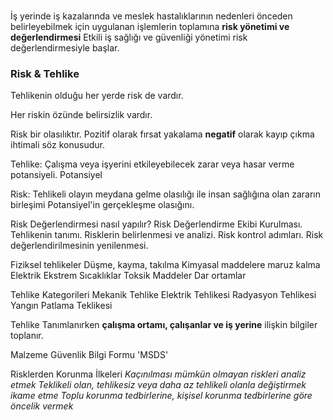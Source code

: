###
İş yerinde iş kazalarında ve meslek hastalıklarının nedenleri önceden belirleyebilmek için uygulanan işlemlerin toplamına **risk yönetimi ve değerlendirmesi**
Etkili iş sağlığı ve güvenliği yönetimi risk değerlendirmesiyle başlar.

### Risk & Tehlike
Tehlikenin olduğu her yerde risk de vardır.

Her riskin özünde belirsizlik vardır.

Risk bir olasılıktır.
    Pozitif olarak fırsat yakalama
    **negatif** olarak kayıp çıkma ihtimali söz konusudur.

Tehlike:
    Çalışma veya işyerini etkileyebilecek zarar veya hasar verme potansiyeli.
    Potansiyel

Risk:
    Tehlikeli olayın meydana gelme olasılığı ile insan sağlığına olan zararın birleşimi
    Potansiyel'in gerçekleşme olasığını.

Risk Değerlendirmesi nasıl yapılır?
    Risk Değerlendirme Ekibi Kurulması.
    Tehlikenin tanımı.
    Risklerin belirlenmesi ve analizi.
    Risk kontrol adımları.
    Risk değerlendirilmesinin yenilenmesi.

Fiziksel tehlikeler
    Düşme, kayma, takılma
    Kimyasal maddelere maruz kalma
    Elektrik
    Ekstrem Sıcaklıklar
    Toksik Maddeler
    Dar ortamlar

Tehlike Kategorileri
    Mekanik Tehlike
    Elektrik Tehlikesi
    Radyasyon Tehlikesi
    Yangın Patlama Teklikesi

Tehlike Tanımlanırken **çalışma ortamı, çalışanlar ve iş yerine** ilişkin bilgiler toplanır.

Malzeme Güvenlik Bilgi Formu 'MSDS' 

Risklerden Korunma İlkeleri 
    *Kaçınılması mümkün olmayan riskleri  analiz etmek*
    *Teklikeli olan, tehlikesiz veya daha az tehlikeli olanla değiştirmek*
        *ikame etme*
    *Toplu korunma tedbirlerine, kişisel korunma tedbirlerine göre öncelik vermek*









